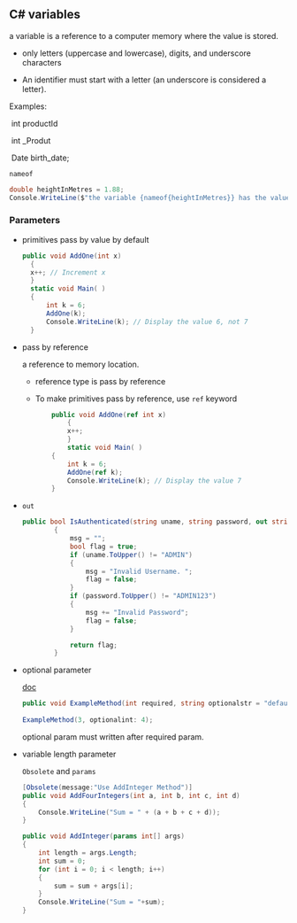 ## C# variables

 a variable is a reference to a computer memory where the value is stored.

- only letters (uppercase and lowercase), digits, and underscore characters 

- An identifier must start with a letter (an underscore is considered a letter).

 Examples: 

​    int  productId

​    int  _Produt

​	Date birth_date;



`nameof`

```c#
double heightInMetres = 1.88;
Console.WriteLine($"the variable {nameof{heightInMetres}} has the value {heightInMetres}.")
```



### Parameters

- primitives pass by value by default

  ```c#
  public void AddOne(int x)
  	{
  	x++; // Increment x
  	}
  	static void Main( )
  	{
  		int k = 6;
  		AddOne(k);
  		Console.WriteLine(k); // Display the value 6, not 7
  	}
  ```

  

- pass by reference

  a reference to memory location.

  - reference type is pass by reference

  - To make primitives pass by reference, use `ref` keyword 

    ```c#
    	public void AddOne(ref int x)
    		{
    		x++;
    		}
    		static void Main( )
    	{
    		int k = 6;
    		AddOne(ref k);
    		Console.WriteLine(k); // Display the value 7
    	}
    ```

- `out`

  ```c#
  public bool IsAuthenticated(string uname, string password, out string msg)
          {
              msg = "";
              bool flag = true;
              if (uname.ToUpper() != "ADMIN")
              {
                  msg = "Invalid Username. ";
                  flag = false;
              }
              if (password.ToUpper() != "ADMIN123")
              {
                  msg += "Invalid Password";
                  flag = false;
              }
  
              return flag;
          }
  ```

- optional parameter

  [doc](https://docs.microsoft.com/en-us/dotnet/csharp/programming-guide/classes-and-structs/named-and-optional-arguments)

  ```c#
  public void ExampleMethod(int required, string optionalstr = "default string",int optionalint = 10)
      
  ExampleMethod(3, optionalint: 4);
  ```

  optional param must written after required param.

- variable length parameter

  `Obsolete` and `params`

  ```c#
  [Obsolete(message:"Use AddInteger Method")]
  public void AddFourIntegers(int a, int b, int c, int d)
  {
      Console.WriteLine("Sum = " + (a + b + c + d));
  }
  
  public void AddInteger(params int[] args)
  {
      int length = args.Length;
      int sum = 0;
      for (int i = 0; i < length; i++)
      {
          sum = sum + args[i];
      }
      Console.WriteLine("Sum = "+sum);
  }
  ```

  

  